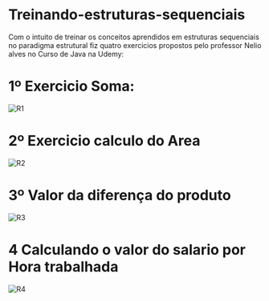 # Treinando-estruturas-sequenciais
Com o intuito de treinar os conceitos aprendidos em estruturas sequenciais no paradigma estrutural fiz quatro exercicios propostos pelo professor Nelio alves no Curso de Java na Udemy:
# 1º Exercicio Soma:
![R1](https://user-images.githubusercontent.com/107453279/199879309-ba159f7a-555b-4dc7-95fc-3dd983056739.png)
# 2º Exercicio calculo do Area
![R2](https://user-images.githubusercontent.com/107453279/199879460-582e17e2-4213-4417-9487-fd35bba64d25.png)
# 3º Valor da diferença do produto
![R3](https://user-images.githubusercontent.com/107453279/199879641-b88c8d31-c943-4ce1-a461-3b31253cc55a.png)
# 4 Calculando o valor do salario por Hora trabalhada
![R4](https://user-images.githubusercontent.com/107453279/199879826-e9d216db-58d5-45b1-8cd1-8cbed6c83f30.png)

